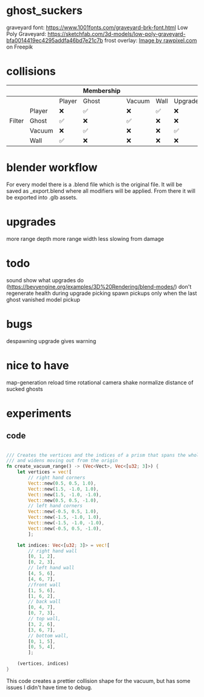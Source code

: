 # ghost_suckers

graveyard font: https://www.1001fonts.com/graveyard-brk-font.html
Low Poly Graveyard: https://sketchfab.com/3d-models/low-poly-graveyard-bfa0014419ec4295addfa46bd7e21c7b
frost overlay: <a href="https://www.freepik.com/free-photo/ice-surface-texture-macro-shot-blue-wallpaper_11435892.htm#query=frozen%20overlay&position=3&from_view=keyword&track=ais&uuid=54d1f929-4130-4536-8497-a762ecaffee2">Image by rawpixel.com</a> on Freepik

# collisions
|        |        |        | Membership |        |      |         |
|--------|--------|--------|------------|--------|------|---------|
|        |        | Player | Ghost      | Vacuum | Wall | Upgrade |
|        | Player |    ❌   |      ✅     |    ❌   |   ✅  |   ❌  |
| Filter | Ghost  |    ✅   |      ❌     |    ✅   |   ❌  |   ❌  |
|        | Vacuum |    ❌   |      ✅     |    ❌   |   ❌  |   ✅  |
|        | Wall   |    ✅   |      ❌     |    ❌   |   ❌  |   ❌  |

# blender workflow
For every model there is a .blend file which is the original file.
It will be saved as _export.blend where all modifiers will be applied.
From there it will be exported into .glb assets.

# upgrades
more range depth
more range width
less slowing from damage

# todo
sound
show what upgrades do (https://bevyengine.org/examples/3D%20Rendering/blend-modes/)
don't regenerate health during upgrade picking
spawn pickups only when the last ghost vanished
model pickup

# bugs
despawning upgrade gives warning

# nice to have
map-generation
reload time
rotational camera shake
normalize distance of sucked ghosts

# experiments
## code
```Rust

/// Creates the vertices and the indices of a prism that spans the whole up/down axis
/// and widens moving out from the origin
fn create_vacuum_range() -> (Vec<Vect>, Vec<[u32; 3]>) {
    let vertices = vec![
        // right hand corners
        Vect::new(0.5, 0.5, 1.0),
        Vect::new(1.5, -1.0, 1.0),
        Vect::new(1.5, -1.0, -1.0),
        Vect::new(0.5, 0.5, -1.0),
        // left hand corners
        Vect::new(-0.5, 0.5, 1.0),
        Vect::new(-1.5, -1.0, 1.0),
        Vect::new(-1.5, -1.0, -1.0),
        Vect::new(-0.5, 0.5, -1.0),
        ];

    let indices: Vec<[u32; 3]> = vec![
        // right hand wall
        [0, 1, 2],
        [0, 2, 3],
        // left hand wall
        [4, 5, 6],
        [4, 6, 7],
        //front wall
        [1, 5, 6],
        [1, 6, 2],
        // back wall
        [0, 4, 7],
        [0, 7, 3],
        // top wall,
        [3, 2, 6],
        [3, 6, 7],
        // bottom wall,
        [0, 1, 5],
        [0, 5, 4],
        ];

    (vertices, indices)
}
```

This code creates a prettier collision shape for the vacuum, but has some issues I didn't have time to debug.